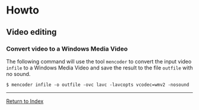 # Howto

## Video editing

### Convert video to a Windows Media Video

The following command will use the tool `mencoder` to convert the input video `infile` to a Windows Media Video and save the result to the file `outfile` with no sound.

```console
$ mencoder infile -o outfile -ovc lavc -lavcopts vcodec=wmv2 -nosound
```

---
[Return to Index](../README.md)
